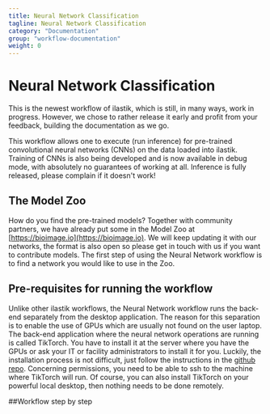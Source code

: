 ```yaml
---
title: Neural Network Classification
tagline: Neural Network Classification
category: "Documentation"
group: "workflow-documentation"
weight: 0
---
```

# Neural Network Classification

This is the newest workflow of ilastik, which is still, in many ways, work in progress. However, we chose to rather release it early and profit from your feedback, building the documentation as we go. 

This workflow allows one to execute (run inference) for pre-trained convolutional neural networks (CNNs) on the data loaded into ilastik. Training of CNNs is also being developed and is now available in debug mode, with absolutely no guarantees of working at all. Inference is fully released, please complain if it doesn't work!

## The Model Zoo
How do you find the pre-trained models? Together with community partners, we have already put some in the Model Zoo at [https://bioimage.io](https://bioimage.io). We will keep updating it with our networks, the format is also open so please get in touch with us if you want to contribute models.
The first step of using the Neural Network workflow is to find a network you would like to use in the Zoo.

## Pre-requisites for running the workflow
Unlike other ilastik workflows, the Neural Network workflow runs the back-end separately from the desktop application. The reason for this separation is to enable the use of GPUs which are usually not found on the user laptop. The back-end application where the neural network operations are running is called TikTorch. You have to install it at the server where you have the GPUs or ask your IT or facility administrators to install it for you. Luckily, the installation process is not difficult, just follow the instructions in the [github repo](https://github.com/ilastik/tiktorch). Concerning permissions, you need to be able to ssh to the machine where TikTorch will run. Of course, you can also install TikTorch on your powerful local desktop, then nothing needs to be done remotely.

##Workflow step by step
